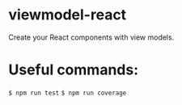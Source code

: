 # viewmodel-react
Create your React components with view models.

# Useful commands:

`$ npm run test`
`$ npm run coverage`